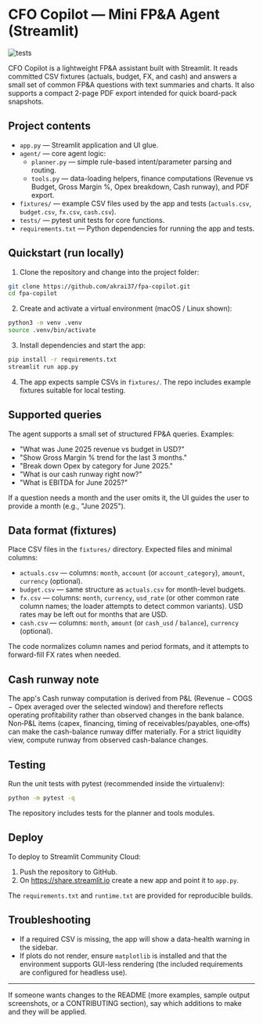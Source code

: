# CFO Copilot — Mini FP&A Agent (Streamlit)

![tests](https://github.com/akrai37/fpa-copilot/actions/workflows/tests.yml/badge.svg)

CFO Copilot is a lightweight FP&A assistant built with Streamlit. It reads committed CSV fixtures (actuals, budget, FX, and cash) and answers a small set of common FP&A questions with text summaries and charts. It also supports a compact 2-page PDF export intended for quick board-pack snapshots.

## Project contents
- `app.py` — Streamlit application and UI glue.
- `agent/` — core agent logic:
  - `planner.py` — simple rule-based intent/parameter parsing and routing.
  - `tools.py` — data-loading helpers, finance computations (Revenue vs Budget, Gross Margin %, Opex breakdown, Cash runway), and PDF export.
- `fixtures/` — example CSV files used by the app and tests (`actuals.csv`, `budget.csv`, `fx.csv`, `cash.csv`).
- `tests/` — pytest unit tests for core functions.
- `requirements.txt` — Python dependencies for running the app and tests.

## Quickstart (run locally)

1. Clone the repository and change into the project folder:

```bash
git clone https://github.com/akrai37/fpa-copilot.git
cd fpa-copilot
```

2. Create and activate a virtual environment (macOS / Linux shown):

```bash
python3 -m venv .venv
source .venv/bin/activate
```

3. Install dependencies and start the app:

```bash
pip install -r requirements.txt
streamlit run app.py
```

4. The app expects sample CSVs in `fixtures/`. The repo includes example fixtures suitable for local testing.

## Supported queries
The agent supports a small set of structured FP&A queries. Examples:

- "What was June 2025 revenue vs budget in USD?"
- "Show Gross Margin % trend for the last 3 months."
- "Break down Opex by category for June 2025."
- "What is our cash runway right now?"
- "What is EBITDA for June 2025?"

If a question needs a month and the user omits it, the UI guides the user to provide a month (e.g., "June 2025").

## Data format (fixtures)
Place CSV files in the `fixtures/` directory. Expected files and minimal columns:

- `actuals.csv` — columns: `month`, `account` (or `account_category`), `amount`, `currency` (optional).
- `budget.csv` — same structure as `actuals.csv` for month-level budgets.
- `fx.csv` — columns: `month`, `currency`, `usd_rate` (or other common rate column names; the loader attempts to detect common variants). USD rates may be left out for months that are USD.
- `cash.csv` — columns: `month`, `amount` (or `cash_usd` / `balance`), `currency` (optional).

The code normalizes column names and period formats, and it attempts to forward-fill FX rates when needed.

## Cash runway note
The app's Cash runway computation is derived from P&L (Revenue − COGS − Opex averaged over the selected window) and therefore reflects operating profitability rather than observed changes in the bank balance. Non‑P&L items (capex, financing, timing of receivables/payables, one‑offs) can make the cash-balance runway differ materially. For a strict liquidity view, compute runway from observed cash-balance changes.

## Testing
Run the unit tests with pytest (recommended inside the virtualenv):

```bash
python -m pytest -q
```

The repository includes tests for the planner and tools modules.

## Deploy
To deploy to Streamlit Community Cloud:
1. Push the repository to GitHub.
2. On https://share.streamlit.io create a new app and point it to `app.py`.

The `requirements.txt` and `runtime.txt` are provided for reproducible builds.

## Troubleshooting
- If a required CSV is missing, the app will show a data-health warning in the sidebar.
- If plots do not render, ensure `matplotlib` is installed and that the environment supports GUI-less rendering (the included requirements are configured for headless use).

---

If someone wants changes to the README (more examples, sample output screenshots, or a CONTRIBUTING section), say which additions to make and they will be applied.
